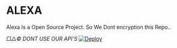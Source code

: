 # ALEXA
Alexa Is a Open Source Project.
So We Dont encryption this Repo..

*□△©️ DONT USE OUR API'S*
[![Deploy](https://www.herokucdn.com/deploy/button.svg)](https://heroku.com/deploy?template=https://github.com/ChamodKeshan/ALEXA)

